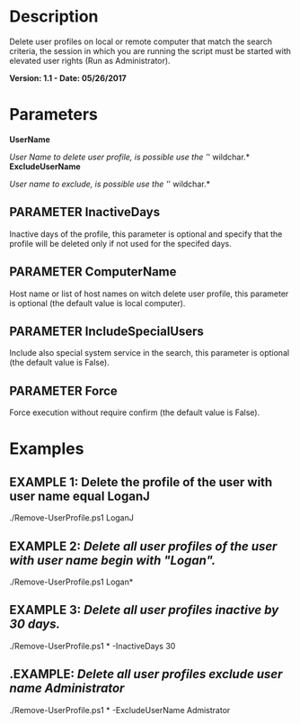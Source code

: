 # Description
Delete user profiles on local or remote computer that match the search criteria, the session in which you are running the script must be started with elevated user rights (Run as Administrator).

**Version: 1.1 - Date: 05/26/2017**
# Parameters
**UserName**

*User Name to delete user profile, is possible use the '*' wildchar.*
**ExcludeUserName**

*User name to exclude, is possible use the '*' wildchar.*
## PARAMETER InactiveDays
Inactive days of the profile, this parameter is optional and specify that the profile will be deleted only if not used for the specifed days.
## PARAMETER ComputerName
Host name or list of host names on witch delete user profile, this parameter is optional (the default value is local computer).
## PARAMETER IncludeSpecialUsers
Include also special system service in the search, this parameter is optional (the default value is False).
## PARAMETER Force
Force execution without require confirm (the default value is False).
# Examples
## EXAMPLE 1: Delete the profile of the user with user name equal LoganJ
./Remove-UserProfile.ps1 LoganJ
## EXAMPLE 2: *Delete all user profiles of the user with user name begin with "Logan".*
./Remove-UserProfile.ps1 Logan*
## EXAMPLE 3: *Delete all user profiles inactive by 30 days.*
./Remove-UserProfile.ps1 * -InactiveDays 30
## .EXAMPLE: *Delete all user profiles exclude user name Administrator*
./Remove-UserProfile.ps1 * -ExcludeUserName Admistrator
